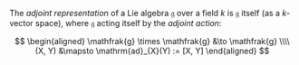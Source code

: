 The *adjoint representation* of a Lie algebra $\mathfrak{g}$ over a field $k$ is $\mathfrak{g}$ itself (as a $k$-vector space), where $\mathfrak{g}$ acting itself by the *adjoint action*:

$$
\begin{aligned}
\mathfrak{g} \times \mathfrak{g} &\to \mathfrak{g} \\\\
(X, Y) &\mapsto \mathrm{ad}_{X}(Y) := [X, Y]
\end{aligned}
$$
